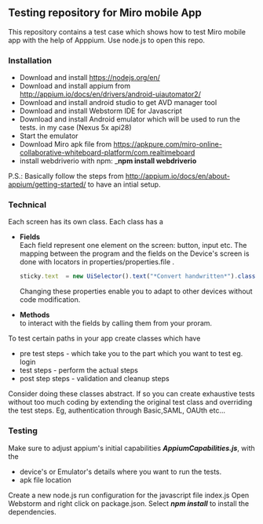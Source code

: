 ## Testing repository for Miro mobile App

This repository contains a test case which shows how to test Miro mobile app with the
help of Apppium. Use node.js to open this repo.

### Installation 
+ Download and install https://nodejs.org/en/
+ Download and install appium from http://appium.io/docs/en/drivers/android-uiautomator2/
+ Download and install android studio to get AVD manager tool
+ Download and install Webstorm IDE for Javascript
+ Download and install Android emulator which will be used to run the tests. in my case (Nexus 5x api28)
+ Start the emulator
+ Download Miro apk file from https://apkpure.com/miro-online-collaborative-whiteboard-platform/com.realtimeboard
+ install webdriverio with npm: ___npm install webdriverio__


P.S.: Basically follow the steps from http://appium.io/docs/en/about-appium/getting-started/ to have an intial setup.


### Technical

Each screen has its own class. Each class has a 
+ __Fields__<br>
    Each field represent one element on the screen: button, input etc.
    The mapping between the program and the fields on the Device's screen is done with locators in properties/properties.file .
    ```javascript
    sticky.text  = new UiSelector().text("*Convert handwritten*").className("android.widget.TextView")'
    ```
    Changing these properties enable you to adapt to other devices without code modification.

+ __Methods__ <br>
   to interact with the fields by calling them from your proram.
   
To test certain paths in your app create classes which have 
+ pre test steps - which take you to the part which you want to test eg. login
+ test steps - perform the actual steps
+ post step steps - validation and cleanup steps

Consider doing these classes abstract. If so you can create exhaustive tests without too much coding by extending the original test class and overriding the test steps. Eg, authentication through Basic,SAML, OAUth etc...
    
### Testing

Make sure to adjust appium's initial capabilities ___AppiumCapabilities.js___, with the 
  + device's or Emulator's details where you want to run the tests.  
  + apk file location
  
Create a new node.js run configuration for the javascript file index.js
Open Webstorm and right click on package.json. Select ___npm install___ to install the dependencies.



